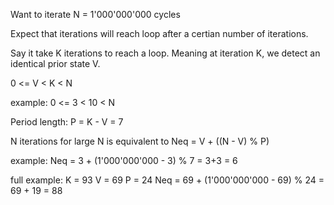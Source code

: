 


Want to iterate N = 1'000'000'000 cycles

Expect that iterations will reach loop after a certian number of iterations.


Say it take K iterations to reach a loop.
Meaning at iteration K, we detect an identical prior state V.

0 <= V < K < N

example:
0 <= 3 < 10 < N

Period length: P = K - V = 7

N iterations for large N is equivalent to 
Neq = V + ((N - V) % P)

example:
Neq = 3 + (1'000'000'000 - 3) % 7 = 3+3 = 6


full example:
K = 93
V = 69
P = 24
Neq = 69 + (1'000'000'000 - 69) % 24 = 69 + 19 = 88








